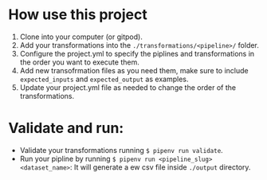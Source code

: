 # How use this project

1. Clone into your computer (or gitpod).
2. Add your transformations into the `./transformations/<pipeline>/` folder.
3. Configure the project.yml to specify the piplines and transformations in the order you want to execute them.
4. Add new transofrmation files as you need them, make sure to include `expected_inputs` and `expected_output` as examples.
5. Update your project.yml file as needed to change the order of the transformations.

# Validate and run:

- Validate your transformations running `$ pipenv run validate`.
- Run your pipline by running `$ pipenv run <pipeline_slug> <dataset_name>`: It will generate a ew csv file inside `./output` directory.

